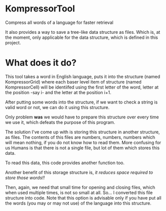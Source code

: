 # KompressorTool
  Compress all words of a language for faster retrieval

  It also provides a way to save a tree-like data structure as files. Which is, at the moment,
only applicable for the data structure, which is defined in this project.


# What does it do?
  This tool takes a word in English language, puts it into the structure (named KompressorGrid)
where each baser level item of structure (named KompressorCell) will be identiifed using the
first letter of the word, letter at the position -say i- and the letter at the position i+1.

  After putting some words into the structure, if we want to check a string is valid word or not,
we can do it using this structure.
  
  Only problem <strong>was</strong> we would have to prepare this structure over every time we
use it, which defeats the purpose of this program.

  The solution I've come up with is storing this structure in another structure, as files. The
contents of this files are numbers, numbers, numbers which will mean nothing, if you do not know
how to read them. More confusing for us Humans is that there is not a single file, but lot of
them which stores this data.

  To read this data, this code provides another function too.
  
  Another benefit of this storage structure is, <em>it reduces space required to store those words!!</em>

  Then, again, we need that small time for opening and closing files, which when used multiple times,
is not so small at all. So... I converted this file structure into code. Note that this option is advisable
only if you have put all the words (you may or may not use) of the language into this structure.
